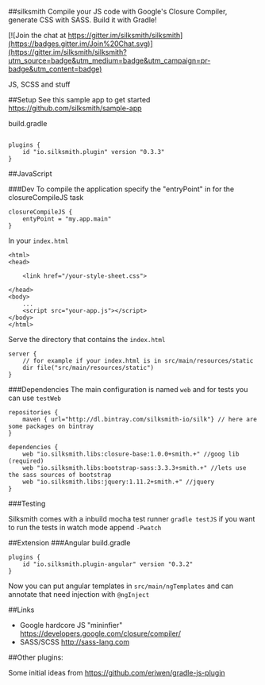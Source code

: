 ##silksmith
Compile your JS code with Google's Closure Compiler, generate CSS with SASS. Build it with Gradle!

[![Join the chat at https://gitter.im/silksmith/silksmith](https://badges.gitter.im/Join%20Chat.svg)](https://gitter.im/silksmith/silksmith?utm_source=badge&utm_medium=badge&utm_campaign=pr-badge&utm_content=badge)

JS, SCSS and stuff

##Setup
See this sample app to get started https://github.com/silksmith/sample-app

build.gradle
```

plugins {
	id "io.silksmith.plugin" version "0.3.3"
}

```
##JavaScript

###Dev
To compile the application specify the "entryPoint" in for the closureCompileJS task

```
closureCompileJS {
	entyPoint = "my.app.main"
}

```
In your ```index.html```
```
<html>
<head>

	<link href="/your-style-sheet.css">
	
</head>
<body>
	...
	<script src="your-app.js"></script>
</body>
</html>
```
Serve the directory that contains the ```index.html```
```
server {
	// for example if your index.html is in src/main/resources/static
	dir file("src/main/resources/static") 
}
```
###Dependencies
The main configuration is named ```web``` and for tests you can use ```testWeb```
```
repositories {
    maven { url="http://dl.bintray.com/silksmith-io/silk"} // here are some packages on bintray
}

dependencies {
    web "io.silksmith.libs:closure-base:1.0.0+smith.+" //goog lib (required)
    web "io.silksmith.libs:bootstrap-sass:3.3.3+smith.+" //lets use the sass sources of bootstrap
    web "io.silksmith.libs:jquery:1.11.2+smith.+" //jquery 
}
```

###Testing

Silksmith comes with a inbuild mocha test runner
``` gradle testJS ```
if you want to run the tests in watch mode append ```-Pwatch```



##Extension
###Angular
build.gradle
```
plugins {
	id "io.silksmith.plugin-angular" version "0.3.2"
}

```
Now you can put angular templates in ```src/main/ngTemplates``` and can annotate that need injection with ```@ngInject```

##Links
- Google hardcore JS "mininfier" https://developers.google.com/closure/compiler/
- SASS/SCSS http://sass-lang.com

##Other plugins:

Some initial ideas from https://github.com/eriwen/gradle-js-plugin
